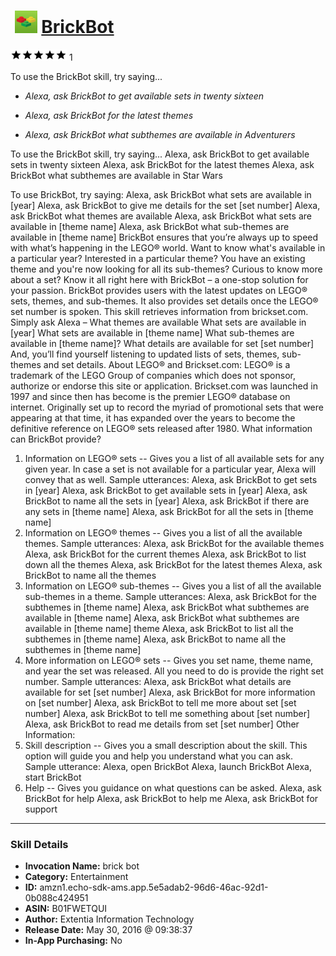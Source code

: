 # &nbsp;<img src="skill_icon" alt="BrickBot icon" width="36"> [BrickBot](http://alexa.amazon.com/#skills/amzn1.echo-sdk-ams.app.5e5adab2-96d6-46ac-92d1-0b088c424951)
![5 stars](../../images/ic_star_black_18dp_1x.png)![5 stars](../../images/ic_star_black_18dp_1x.png)![5 stars](../../images/ic_star_black_18dp_1x.png)![5 stars](../../images/ic_star_black_18dp_1x.png)![5 stars](../../images/ic_star_black_18dp_1x.png) 1

To use the BrickBot skill, try saying...

* *Alexa, ask BrickBot to get available sets in twenty sixteen*

* *Alexa, ask BrickBot for the latest themes*

* *Alexa, ask BrickBot what subthemes are available in Adventurers*

To use the BrickBot skill, try saying...
Alexa, ask BrickBot to get available sets in twenty sixteen
Alexa, ask BrickBot for the latest themes
Alexa, ask BrickBot what subthemes are available in Star Wars

To use BrickBot, try saying:
Alexa, ask BrickBot what sets are available in [year]
Alexa, ask BrickBot to give me details for the set [set number]
Alexa, ask BrickBot what themes are available
Alexa, ask BrickBot what sets are available in [theme name]
Alexa, ask BrickBot what sub-themes are available in [theme name]
BrickBot ensures that you’re always up to speed with what’s happening in the LEGO® world. Want to know what's available in a particular year? Interested in a particular theme? You have an existing theme and you're now looking for all its sub-themes? Curious to know more about a set? Know it all right here with BrickBot – a one-stop solution for your passion.
BrickBot provides users with the latest updates on LEGO® sets, themes, and sub-themes. It also provides set details once the LEGO® set number is spoken. This skill retrieves information from brickset.com.
Simply ask Alexa –
What themes are available
What sets are available in [year]
What sets are available in [theme name]
What sub-themes are available in [theme name]?
What details are available for set [set number]
And, you’ll find yourself listening to updated lists of sets, themes, sub-themes and set details.
About LEGO® and Brickset.com:
LEGO® is a trademark of the LEGO Group of companies which does not sponsor, authorize or endorse this site or application.
Brickset.com was launched in 1997 and since then has become is the premier LEGO® database on internet. Originally set up to record the myriad of promotional sets that were appearing at that time, it has expanded over the years to become the definitive reference on LEGO® sets released after 1980.
What information can BrickBot provide?
1. Information on LEGO® sets --
Gives you a list of all available sets for any given year. In case a set is not available for a particular year, Alexa will convey that as well.
Sample utterances:
Alexa, ask BrickBot to get sets in [year]
Alexa, ask BrickBot to get available sets in [year]
Alexa, ask BrickBot to name all the sets in [year]
Alexa, ask BrickBot if there are any sets in [theme name]
Alexa, ask BrickBot for all the sets in [theme name]
2. Information on LEGO® themes --
Gives you a list of all the available themes.
Sample utterances:
Alexa, ask BrickBot for the available themes
Alexa, ask BrickBot for the current themes
Alexa, ask BrickBot to list down all the themes
Alexa, ask BrickBot for the latest themes
Alexa, ask BrickBot to name all the themes
3. Information on LEGO® sub-themes --
Gives you a list of all the available sub-themes in a theme.
Sample utterances:
Alexa, ask BrickBot for the subthemes in [theme name]
Alexa, ask BrickBot what subthemes are available in [theme name]
Alexa, ask BrickBot what subthemes are available in [theme name] theme
Alexa, ask BrickBot to list all the subthemes in [theme name]
Alexa, ask BrickBot to name all the subthemes in [theme name]
4. More information on LEGO® sets --
Gives you set name, theme name, and year the set was released. All you need to do is provide the right set number.
Sample utterances:
Alexa, ask BrickBot what details are available for set [set number]
Alexa, ask BrickBot for more information on [set number]
Alexa, ask BrickBot to tell me more about set [set number]
Alexa, ask BrickBot to tell me something about [set number]
Alexa, ask BrickBot to read me details from set [set number]
Other Information:
1. Skill description --
Gives you a small description about the skill. This option will guide you and help you understand what you can ask.
Sample utterance:
Alexa, open BrickBot
Alexa, launch BrickBot
Alexa, start BrickBot
2. Help --
Gives you guidance on what questions can be asked.
Alexa, ask BrickBot for help
Alexa, ask BrickBot to help me
Alexa, ask BrickBot for support

***

### Skill Details

* **Invocation Name:** brick bot
* **Category:** Entertainment
* **ID:** amzn1.echo-sdk-ams.app.5e5adab2-96d6-46ac-92d1-0b088c424951
* **ASIN:** B01FWETQUI
* **Author:** Extentia Information Technology
* **Release Date:** May 30, 2016 @ 09:38:37
* **In-App Purchasing:** No
